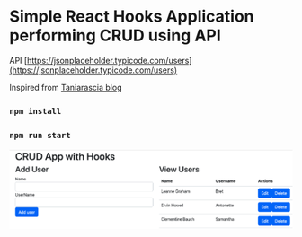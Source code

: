 # Simple React Hooks Application performing CRUD using API

API  [https://jsonplaceholder.typicode.com/users](https://jsonplaceholder.typicode.com/users) 

Inspired from [Taniarascia blog](https://www.taniarascia.com/crud-app-in-react-with-hooks/)

### `npm install`
### `npm run start`

![App Screenshot](app-screenshot.png)

